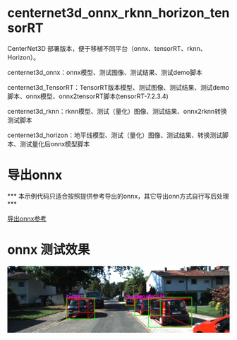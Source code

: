 # centernet3d_onnx_rknn_horizon_tensorRT
CenterNet3D 部署版本，便于移植不同平台（onnx、tensorRT、rknn、Horizon）。


centernet3d_onnx：onnx模型、测试图像、测试结果、测试demo脚本

centernet3d_TensorRT：TensorRT版本模型、测试图像、测试结果、测试demo脚本、onnx模型、onnx2tensorRT脚本(tensorRT-7.2.3.4)

centernet3d_rknn：rknn模型、测试（量化）图像、测试结果、onnx2rknn转换测试脚本

centernet3d_horizon：地平线模型、测试（量化）图像、测试结果、转换测试脚本、测试量化后onnx模型脚本

# 导出onnx

*** 本示例代码只适合按照提供参考导出的onnx，其它导出onn方式自行写后处理 ***  

[导出onnx参考](https://blog.csdn.net/zhangqian_1/article/details/139180009)

# onnx 测试效果

![image](https://github.com/cqu20160901/centernet3d_onnx_rknn_horizon_tensorRT/blob/main/centernet3d_onnx/test_onnx_result.jpg)
